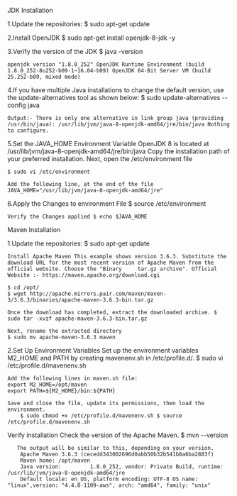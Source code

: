 JDK Installation

1.Update the repositories: $ sudo apt-get update

2.Install OpenJDK $ sudo apt-get install openjdk-8-jdk -y

3.Verify the version of the JDK $ java -version

    openjdk version "1.8.0_252" OpenJDK Runtime Environment (build 1.8.0_252-8u252-b09-1~16.04-b09) OpenJDK 64-Bit Server VM (build 25.252-b09, mixed mode)

4.If you have multiple Java installations to change the default version, use the update-alternatives tool as shown below: $ sudo update-alternatives --config java

    Output:- There is only one alternative in link group java (providing /usr/bin/java): /usr/lib/jvm/java-8-openjdk-amd64/jre/bin/java Nothing to configure.

5.Set the JAVA_HOME Environment Variable OpenJDK 8 is located at /usr/lib/jvm/java-8-openjdk-amd64/jre/bin/java Copy the installation path of your preferred installation. Next, open the /etc/environment file

    $ sudo vi /etc/environment

    Add the following line, at the end of the file JAVA_HOME="/usr/lib/jvm/java-8-openjdk-amd64/jre"

6.Apply the Changes to environment File $ source /etc/environment

    Verify the Changes applied $ echo $JAVA_HOME
    
    
Maven Installation

1.Update the repositories: $ sudo apt-get update

    Install Apache Maven This example shows version 3.6.3. Substitute the download URL for the most recent version of Apache Maven from the official website. Choose the "Binary     tar.gz archive". Official Website :- https://maven.apache.org/download.cgi

    $ cd /opt/ 
    $ wget http://apache.mirrors.pair.com/maven/maven-3/3.6.3/binaries/apache-maven-3.6.3-bin.tar.gz

    Once the download has completed, extract the downloaded archive. $ sudo tar -xvzf apache-maven-3.6.3-bin.tar.gz

    Next, rename the extracted directory 
    $ sudo mv apache-maven-3.6.3 maven

2.Set Up Environment Variables
    Set up the environment variables M2_HOME and PATH by creating mavenenv.sh in /etc/profile.d/. 
        $ sudo vi /etc/profile.d/mavenenv.sh
    
    Add the following lines in maven.sh file: 
    export M2_HOME=/opt/maven 
    export PATH=${M2_HOME}/bin:${PATH}

    Save and close the file, update its permissions, then load the environment. 
        $ sudo chmod +x /etc/profile.d/mavenenv.sh $ source /etc/profile.d/mavenenv.sh

Verify installation Check the version of the Apache Maven. 
       $ mvn --version
       
       The output will be similar to this, depending on your version. 
        Apache Maven 3.6.3 (cecedd343002696d0abb50b32b541b8a6ba2883f) 
        Maven home: /opt/maven 
        Java version:         1.8.0_252, vendor: Private Build, runtime: /usr/lib/jvm/java-8-openjdk-amd64/jre 
        Default locale: en_US, platform encoding: UTF-8 OS name: "linux",version: "4.4.0-1109-aws", arch: "amd64", family: "unix"

